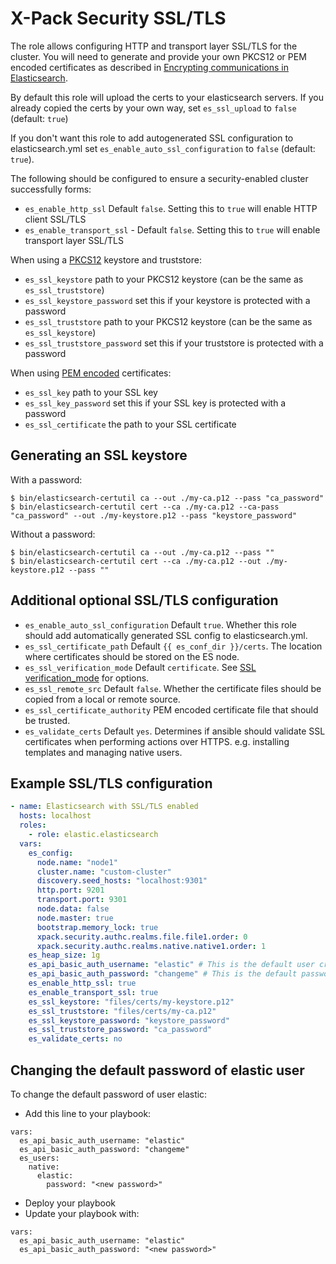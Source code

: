 # X-Pack Security SSL/TLS

The role allows configuring HTTP and transport layer SSL/TLS for the cluster. You will need to generate and provide your own PKCS12 or PEM encoded certificates as described in [Encrypting communications in Elasticsearch](https://www.elastic.co/guide/en/elasticsearch/reference/7.4/configuring-tls.html#configuring-tls).

By default this role will upload the certs to your elasticsearch servers. If you already copied the certs by your own way, set `es_ssl_upload` to `false` (default: `true`)

If you don't want this role to add autogenerated SSL configuration to elasticsearch.yml set `es_enable_auto_ssl_configuration` to `false` (default: `true`).

The following should be configured to ensure a security-enabled cluster successfully forms:

- `es_enable_http_ssl` Default `false`. Setting this to `true` will enable HTTP client SSL/TLS
- `es_enable_transport_ssl` - Default `false`. Setting this to `true` will enable transport layer SSL/TLS

When using a [PKCS12](https://www.elastic.co/guide/en/elasticsearch/reference/current/security-settings.html#security-http-pkcs12-files) keystore and truststore:

- `es_ssl_keystore` path to your PKCS12 keystore (can be the same as `es_ssl_truststore`)
- `es_ssl_keystore_password` set this if your keystore is protected with a password
- `es_ssl_truststore` path to your PKCS12 keystore (can be the same as `es_ssl_keystore`)
- `es_ssl_truststore_password` set this if your truststore is protected with a password

When using [PEM encoded](https://www.elastic.co/guide/en/elasticsearch/reference/current/security-settings.html#_pem_encoded_files_3) certificates:

- `es_ssl_key` path to your SSL key
- `es_ssl_key_password` set this if your SSL key is protected with a password
- `es_ssl_certificate` the path to your SSL certificate

## Generating an SSL keystore

With a password:

```shell
$ bin/elasticsearch-certutil ca --out ./my-ca.p12 --pass "ca_password"
$ bin/elasticsearch-certutil cert --ca ./my-ca.p12 --ca-pass "ca_password" --out ./my-keystore.p12 --pass "keystore_password"
```

Without a password:

```shell
$ bin/elasticsearch-certutil ca --out ./my-ca.p12 --pass ""
$ bin/elasticsearch-certutil cert --ca ./my-ca.p12 --out ./my-keystore.p12 --pass ""
```

## Additional optional SSL/TLS configuration

- `es_enable_auto_ssl_configuration` Default `true`. Whether this role should add automatically generated SSL config to elasticsearch.yml.
- `es_ssl_certificate_path` Default `{{ es_conf_dir }}/certs`. The location where certificates should be stored on the ES node.
- `es_ssl_verification_mode` Default `certificate`. See [SSL verification_mode](https://www.elastic.co/guide/en/elasticsearch/reference/current/security-settings.html#ssl-tls-settings) for options.
- `es_ssl_remote_src` Default `false`. Whether the certificate files should be copied from a local or remote source.
- `es_ssl_certificate_authority` PEM encoded certificate file that should be trusted.
- `es_validate_certs` Default `yes`. Determines if ansible should validate SSL certificates when performing actions over HTTPS. e.g. installing templates and managing native users.

## Example SSL/TLS configuration

```yaml
- name: Elasticsearch with SSL/TLS enabled
  hosts: localhost
  roles:
    - role: elastic.elasticsearch
  vars:
    es_config:
      node.name: "node1"
      cluster.name: "custom-cluster"
      discovery.seed_hosts: "localhost:9301"
      http.port: 9201
      transport.port: 9301
      node.data: false
      node.master: true
      bootstrap.memory_lock: true
      xpack.security.authc.realms.file.file1.order: 0
      xpack.security.authc.realms.native.native1.order: 1
    es_heap_size: 1g
    es_api_basic_auth_username: "elastic" # This is the default user created by the installation of elasticsearch
    es_api_basic_auth_password: "changeme" # This is the default password created by the installation of elasticsearch
    es_enable_http_ssl: true
    es_enable_transport_ssl: true
    es_ssl_keystore: "files/certs/my-keystore.p12"
    es_ssl_truststore: "files/certs/my-ca.p12"
    es_ssl_keystore_password: "keystore_password"
    es_ssl_truststore_password: "ca_password"
    es_validate_certs: no
```

## Changing the default password of elastic user

To change the default password of user elastic:

- Add this line to your playbook:

```
vars:
  es_api_basic_auth_username: "elastic"
  es_api_basic_auth_password: "changeme"
  es_users:
    native:
      elastic:
        password: "<new password>"
```

- Deploy your playbook
- Update your playbook with:

```
vars:
  es_api_basic_auth_username: "elastic"
  es_api_basic_auth_password: "<new password>"
```
